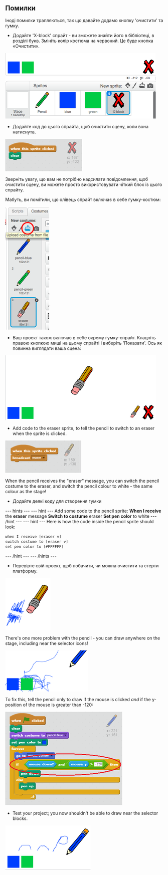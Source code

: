 ## Помилки

Іноді помилки трапляються, так що давайте додамо кнопку 'очистити' та гумку.

+ Додайте 'X-block' спрайт - ви зможете знайти його в бібліотеці, в розділі букв. Змініть колір костюма на червоний. Це буде кнопка «Очистити».

![скріншот](images/paint-x.png)

+ Додайте код до цього спрайта, щоб очистити сцену, коли вона натиснута.

![Очистити сцену](images/clear-stage.png)

Зверніть увагу, що вам не потрібно надсилати повідомлення, щоб очистити сцену, ви можете просто використовувати чіткий блок із цього спрайту.

Мабуть, ви помітили, що олівець спрайт включає в себе гумку-костюм:

![скріншот](images/paint-eraser-costume.png)

+ Ваш проект також включає в себе окрему гумку-спрайт. Клацніть правою кнопкою миші на цьому спрайті і виберіть 'Показати'. Ось як повинна виглядати ваша сцена:

![скріншот](images/paint-eraser-stage.png)

+ Add code to the eraser sprite, to tell the pencil to switch to an eraser when the sprite is clicked.

![Broadcast eraser](images/broadcast-eraser.png)

When the pencil receives the "eraser" message, you can switch the pencil costume to the eraser, and switch the pencil colour to white - the same colour as the stage!

+ Додайте деякі коду для створення гумки

\--- hints \--- \--- hint \--- Add some code to the pencil sprite: **When I receive** the **eraser** message **Switch to costume** eraser **Set pen color** to white \--- /hint \--- \--- hint \--- Here is how the code inside the pencil sprite should look:

```blocks
when I receive [eraser v]
switch costume to [eraser v]
set pen color to [#FFFFFF]
```

\--- /hint \--- \--- /hints \---

+ Перевірте свій проект, щоб побачити, чи можна очистити та стерти платформу.

![скріншот](images/paint-erase-test.png)

There's one more problem with the pencil - you can draw anywhere on the stage, including near the selector icons!

![скріншот](images/paint-draw-problem.png)

To fix this, tell the pencil only to draw if the mouse is clicked *and* if the y-position of the mouse is greater than -120:

![скріншот](images/pencil-gt-code.png)

+ Test your project; you now shouldn't be able to draw near the selector blocks.

![скріншот](images/paint-fixed.png)